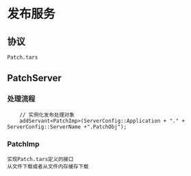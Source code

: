 
# 发布服务 #
## 协议 ##
    Patch.tars
## PatchServer ##
### 处理流程 ###
```
    // 实例化发布处理对象
    addServant<PatchImp>(ServerConfig::Application + "." + ServerConfig::ServerName +".PatchObj");
```
### PatchImp ###
    实现Patch.tars定义的接口
    从文件下载或者从文件内存缓存下载